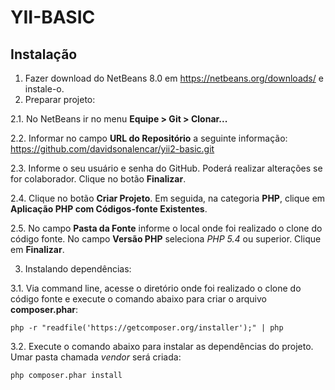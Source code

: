 # YII-BASIC

## Instalação

1. Fazer download do NetBeans 8.0 em https://netbeans.org/downloads/ e instale-o.
2. Preparar projeto:

2.1. No NetBeans ir no menu **Equipe > Git > Clonar...**

2.2. Informar no campo **URL do Repositório** a seguinte informação: https://github.com/davidsonalencar/yii2-basic.git

2.3. Informe o seu usuário e senha do GitHub. Poderá realizar alterações se for colaborador. Clique no botão **Finalizar**.

2.4. Clique no botão **Criar Projeto**. Em seguida, na categoria **PHP**, clique em **Aplicação PHP com Códigos-fonte Existentes**. 

2.5. No campo **Pasta da Fonte** informe o local onde foi realizado o clone do código fonte. No campo **Versão PHP** seleciona *PHP 5.4* ou superior. Clique em **Finalizar**.

3. Instalando dependências:

3.1. Via command line, acesse o diretório onde foi realizado o clone do código fonte e execute o comando abaixo para criar o arquivo **composer.phar**: 
```
php -r "readfile('https://getcomposer.org/installer');" | php
```

3.2. Execute o comando abaixo para instalar as dependências do projeto. Umar pasta chamada *vendor* será criada:
```
php composer.phar install
```
